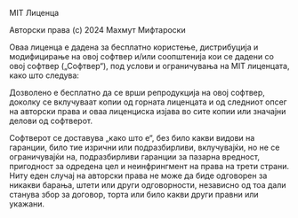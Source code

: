 MIT Лиценца

Авторски права (c) 2024 Махмут Мифтароски

Оваа лиценца е дадена за бесплатно користење, дистрибуција и модифицирање на овој софтвер и/или соопштенија кои се дадени со овој софтвер („Софтвер“), под услови и ограничувања на MIT лиценцата, како што следува:

Дозволено е бесплатно да се врши репродукција на овој софтвер, доколку се вклучуваат копии од горната лиценцата и од следниот опсег на авторски права и оваа лиценциска изјава во сите копии или значајни делови од софтверот.

Софтверот се доставува „како што е“, без било какви видови на гаранции, било тие изрични или подразбирливи, вклучувајќи, но не се ограничувајќи на, подразбирливи гаранции за пазарна вредност, пригодност за одредена цел и неинфрингмент на права на трети страни. Ниту еден случај на авторски права не може да биде одговорен за никакви барања, штети или други одговорности, независно од тоа дали станува збор за договор, торта или било какви други правни или укажани.

